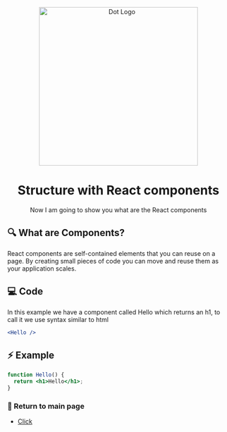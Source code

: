 <p align="center">
<a target="blank"><img src="https://reboot.studio/blog/content/images/2021/02/react-folder-structure.png" width="360" alt="Dot Logo" /></a>
</a>
<h1 align="center">Structure with React components</h1>
<p align="center">Now I am going to show you what are the React components</p>

## 🔍 What are Components?

React components are self-contained elements that you can reuse on a page. By creating small pieces of code you can move and reuse them as your application scales.

## 💻 Code

In this example we have a component called Hello which returns an h1, to call it we use syntax similar to html

```jsx
<Hello />
```

## ⚡ Example

```jsx
function Hello() {
  return <h1>Hello</h1>;
}
```

### 🎈 Return to main page

- [Click](https://github.com/elmarcz/ReactTutos)
